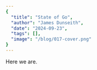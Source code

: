 ```yaml
---
{
  "title": "State of Go",
  "author": "James Dunseith",
  "date": "2024-09-23",
  "tags": [],
  "image": "/blog/017-cover.png"
}
---
```


Here we are.
